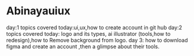 # Abinayauiux
day:1
topics covered today:ui,ux,how to create account in git hub
day:2
topics covered today: logo and its types,
ai illustrator (tools,how to redesign),how to Remove background from logo.
day 3:
how to download figma and create an account ,then a glimpse about their tools.
